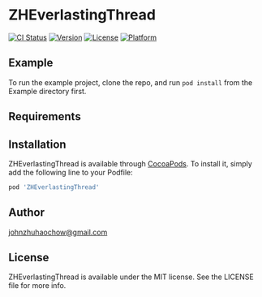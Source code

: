 # ZHEverlastingThread

[![CI Status](https://img.shields.io/travis/zhouzhuhao/ZHEverlastingThread.svg?style=flat)](https://travis-ci.org/zhouzhuhao/ZHEverlastingThread)
[![Version](https://img.shields.io/cocoapods/v/ZHEverlastingThread.svg?style=flat)](https://cocoapods.org/pods/ZHEverlastingThread)
[![License](https://img.shields.io/cocoapods/l/ZHEverlastingThread.svg?style=flat)](https://cocoapods.org/pods/ZHEverlastingThread)
[![Platform](https://img.shields.io/cocoapods/p/ZHEverlastingThread.svg?style=flat)](https://cocoapods.org/pods/ZHEverlastingThread)

## Example

To run the example project, clone the repo, and run `pod install` from the Example directory first.

## Requirements

## Installation

ZHEverlastingThread is available through [CocoaPods](https://cocoapods.org). To install
it, simply add the following line to your Podfile:

```ruby
pod 'ZHEverlastingThread'
```

## Author

johnzhuhaochow@gmail.com

## License

ZHEverlastingThread is available under the MIT license. See the LICENSE file for more info.


